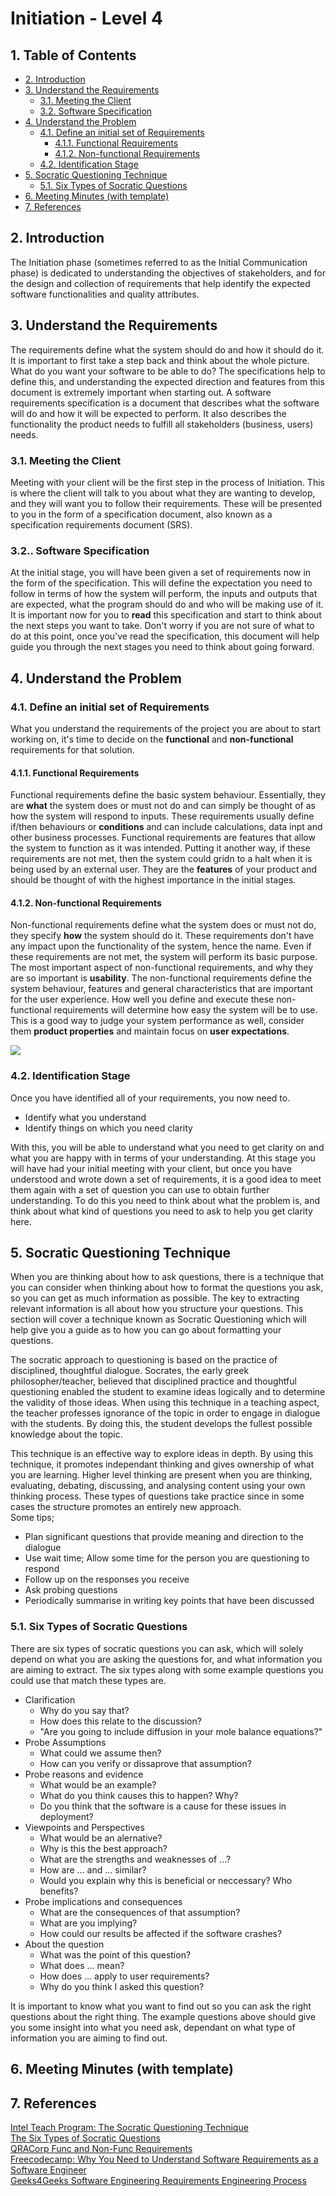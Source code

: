 # Initiation - Level 4

## 1. Table of Contents
- [2. Introduction](#2-introduction)
- [3. Understand the Requirements](#3-understand-the-requirements)
  - [3.1. Meeting the Client](#31-meeting-the-client)
  - [3.2. Software Specification](#32-software-specification)
- [4. Understand the Problem](#4-understand-the-problem)
  - [4.1. Define an initial set of Requirements](#41-define-an-initial-set-of-requirements)
    - [4.1.1. Functional Requirements](#411-functional-requirements)
    - [4.1.2. Non-functional Requirements](#412-non-functional-requirements)
  - [4.2. Identification Stage](#42-identification-stage)
- [5. Socratic Questioning Technique](#5-socratic-questioning-technique)
  - [5.1. Six Types of Socratic Questions](#51-six-types-of-socratic-questions)
- [6. Meeting Minutes (with template)](#6-meeting-minutes-with-template)
- [7. References]()  

## 2. Introduction
The Initiation phase (sometimes referred to as the Initial Communication phase) is dedicated to understanding the objectives of stakeholders, and for the design and collection of requirements that help identify the expected software functionalities and quality attributes. 

## 3. Understand the Requirements
The requirements define what the system should do and how it should do it. It is important to first take a step back and think about the whole picture. What do you want your software to be able to do? The specifications help to define this, and understanding the expected direction and features from this document is extremely important when starting out. A software requirements specification is a document that describes what the software will do and how it will be expected to perform. It also describes the functionality the product needs to fulfill all stakeholders (business, users) needs.  

<!-- The process of understanding the initial requirements is known in some places as the Requirements Engineering Process which spans 4 subsections. It is the process of defining, ducumenting and maintaining your requirements, and is just a way of organising what you have for later use. -->

### 3.1. Meeting the Client
Meeting with your client will be the first step in the process of Initiation. This is where the client will talk to you about what they are wanting to develop, and they will want you to follow their requirements. These will be presented to you in the form of a specification document, also known as a specification requirements document (SRS). 

### 3.2.. Software Specification
At the initial stage, you will have been given a set of requirements now in the form of the specification. This will define the expectation you need to follow in terms of how the system will perform, the inputs and outputs that are expected, what the program should do and who will be making use of it. It is important now for you to **read** this specification and start to think about the next steps you want to take. Don't worry if you are not sure of what to do at this point, once you've read the specification, this document will help guide you through the next stages you need to think about going forward.

## 4. Understand the Problem

### 4.1. Define an initial set of Requirements
What you understand the requirements of the project you are about to start working on, it's time to decide on the **functional** and **non-functional** requirements for that solution.

#### 4.1.1. Functional Requirements
Functional requirements define the basic system behaviour. Essentially, they are **what** the system does or must not do and can simply be thought of as how the system will respond to inputs. These requirements usually define if/then behaviours or **conditions** and can include calculations, data inpt and other business processes. Functional requirements are features that allow the system to function as it was intended. Putting it another way, if these requirements are not met, then the system could gridn to a halt when it is being used by an external user. They are the **features** of your product and should be thought of with the highest importance in the initial stages.

#### 4.1.2. Non-functional Requirements
Non-functional requirements define what the system does or must not do, they specify **how** the system should do it. These requirements don't have any impact upon the functionality of the system, hence the name. Even if these requirements are not met, the system will perform its basic purpose. The most important aspect of non-functional requirements, and why they are so important is **usability**. The non-functional requirements define the system behaviour, features and general characteristics that are important for the user experience.
How well you define and execute these non-functional requirements will determine how easy the system will be to use. This is a good way to judge your system performance as well, consider them **product properties** and maintain focus on **user expectations**.  

![](https://qracorp.com/wp-content/uploads/2020/09/Functional-Vs-Non-Functional-Article-Imagery-03-1024x314-1-768x236.png)

### 4.2. Identification Stage
Once you have identified all of your requirements, you now need to.
* Identify what you understand
* Identify things on which you need clarity  

With this, you will be able to understand what you need to get clarity on and what you are happy with in terms of your understanding. At this stage you will have had your initial meeting with your client, but once you have understood and wrote down a set of requirements, it is a good idea to meet them again with a set of question you can use to obtain further understanding. To do this you need to think about what the problem is, and think about what kind of questions you need to ask to help you get clarity here. 

## 5. Socratic Questioning Technique
When you are thinking about how to ask questions, there is a technique that you can consider when thinking about how to format the questions  you ask, so you can get as much information as possible. The key to extracting relevant information is all about how you structure your questions. This section will cover a technique known as Socratic Questioning which will help give you a guide as to how you can go about formatting your questions.  

The socratic approach to questioning is based on the practice of disciplined, thoughtful dialogue. Socrates, the early greek philosopher/teacher, believed that disciplined practice and thoughtful questioning enabled the student to examine ideas logically and to determine the validity of those ideas. When using this technique in a teaching aspect, the teacher professes ignorance of the topic in order to engage in dialogue with the students. By doing this, the student develops the fullest possible knowledge about the topic.  

This technique is an effective way to explore ideas in depth. By using this technique, it promotes independant thinking and gives ownership of what you are learning. Higher level thinking are present when you are thinking, evaluating, debating, discussing, and analysing content using your own thinking process. These types of questions take practice since in some cases the structure promotes an entirely new approach.  
Some tips;
* Plan significant questions that provide meaning and direction to the dialogue
* Use wait time; Allow some time for the person you are questioning to respond
* Follow up on the responses you receive
* Ask probing questions
* Periodically summarise in writing key points that have been discussed  

### 5.1. Six Types of Socratic Questions
There are six types of socratic questions you can ask, which will solely depend on what you are asking the questions for, and what information you are aiming to extract. The six types along with some example questions you could use that match these types are.

* Clarification
  * Why do you say that?
  * How does this relate to the discussion?
  * "Are you going to include diffusion in your mole balance equations?"
* Probe Assumptions
  * What could we assume then?
  * How can you verify or dissaprove that assumption?
* Probe reasons and evidence
  * What would be an example?
  * What do you think causes this to happen? Why?
  * Do you think that the software is a cause for these issues in deployment?
* Viewpoints and Perspectives
  * What would be an alernative?
  * Why is this the best approach?
  * What are the strengths and weaknesses of ...?
  * How are ... and ... similar?
  * Would you explain why this is beneficial or neccessary? Who benefits?
* Probe implications and consequences
  * What are the consequences of that assumption?
  * What are you implying?
  * How could our results be affected if the software crashes?
* About the question
  * What was the point of this question?
  * What does ... mean?
  * How does ... apply to user requirements?
  * Why do you think I asked this question?

It is important to know what you want to find out so you can ask the right questions about the right thing. The example questions above should give you some insight into what you need ask, dependant on what type of information you are aiming to find out.

## 6. Meeting Minutes (with template)

## 7. References
[Intel Teach Program: The Socratic Questioning Technique](https://www.intel.com/content/dam/www/program/education/us/en/documents/project-design/strategies/dep-question-socratic.pdf)  
[The Six Types of Socratic Questions](http://problemsolving.engin.umich.edu/strategy/cthinking.htm)  
[QRACorp Func and Non-Func Requirements](https://qracorp.com/functional-vs-non-functional-requirements/)  
[Freecodecamp: Why You Need to Understand Software Requirements as a Software Engineer](https://www.freecodecamp.org/news/why-understanding-software-requirements-matter-to-you-as-a-software-engineer/)  
[Geeks4Geeks Software Engineering Requirements Engineering Process](https://www.geeksforgeeks.org/software-engineering-requirements-engineering-process/)  

